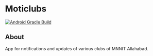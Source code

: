 # Moticlubs

[![Android Gradle Build](https://github.com/CC-MNNIT/MotiClubs/actions/workflows/gradle.yml/badge.svg)](https://github.com/CC-MNNIT/MotiClubs/actions/workflows/gradle.yml)

## About

App for notifications and updates of various clubs of MNNIT Allahabad.
